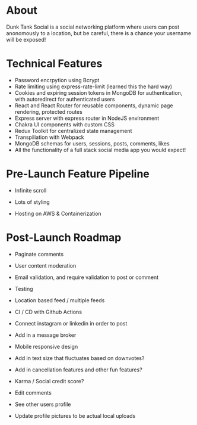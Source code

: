 # About

Dunk Tank Social is a social networking platform where users can post anonomously to a location, but be careful, there is a chance your username will be exposed!

# Technical Features
- Password encrpytion using Bcrypt
- Rate limiting using express-rate-limit (learned this the hard way)
- Cookies and expiring session tokens in MongoDB for authentication, with autoredirect for authenticated users
- React and React Router for reusable components, dynamic page rendering, protected routes
- Express server with express router in NodeJS environment
- Chakra UI components with custom CSS
- Redux Toolkit for centralized state management
- Transpiliation with Webpack
- MongoDB schemas for users, sessions, posts, comments, likes
- All the functionality of a full stack social media app you would expect!

# Pre-Launch Feature Pipeline
- Infinite scroll
- Lots of styling

- Hosting on AWS & Containerization

# Post-Launch Roadmap
- Paginate comments
- User content moderation
- Email validation, and require validation to post or comment
- Testing
- Location based feed / multiple feeds

- CI / CD with Github Actions
- Connect instagram or linkedin in order to post
- Add in a message broker
- Mobile responsive design
- Add in text size that fluctuates based on downvotes?
- Add in cancellation features and other fun features?
- Karma / Social credit score? 
- Edit comments
- See other users profile
- Update profile pictures to be actual local uploads